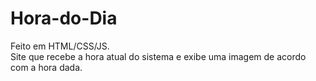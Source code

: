 # Hora-do-Dia
Feito em HTML/CSS/JS.  
Site que recebe a hora atual do sistema e exibe uma imagem de acordo com a hora dada.

